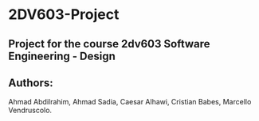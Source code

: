 # 2DV603-Project
## Project for the course 2dv603 Software Engineering - Design

## Authors: 
   Ahmad Abdilrahim, 
   Ahmad Sadia,
   Caesar Alhawi,
   Cristian Babes,
   Marcello Vendruscolo.
